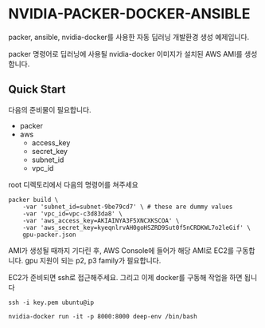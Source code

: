 # NVIDIA-PACKER-DOCKER-ANSIBLE

packer, ansible, nvidia-docker를 사용한 자동 딥러닝 개발환경 생성 예제입니다.

packer 명령어로 딥러닝에 사용될 nvidia-docker 이미지가 설치된 AWS AMI를 생성합니다.

## Quick Start

다음의 준비물이 필요합니다.
* packer
* aws
    * access_key
    * secret_key
    * subnet_id
    * vpc_id

root 디렉토리에서 다음의 명령어를 쳐주세요

```
packer build \
    -var 'subnet_id=subnet-9be79cd7' \ # these are dummy values
    -var 'vpc_id=vpc-c3d83da8' \
    -var 'aws_access_key=AKIAINYA3F5XNCXKSCOA' \
    -var 'aws_secret_key=kyeqnlrvAH0goHSZRD9Sut0f5nCRDKWL7o2leGif' \
    gpu-packer.json

```

AMI가 생성될 때까지 기다린 후, AWS Console에 들어가 해당 AMI로 EC2를 구동합니다. gpu 지원이 되는 p2, p3 family가 필요합니다.

EC2가 준비되면 ssh로 접근해주세요. 그리고 이제 docker를 구동해 작업을 하면 됩니다

```
ssh -i key.pem ubuntu@ip

nvidia-docker run -it -p 8000:8000 deep-env /bin/bash
```


